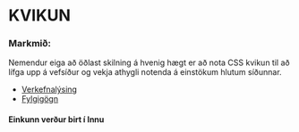 # KVIKUN

### Markmið:
Nemendur eiga að öðlast skilning á hvenig hægt er að nota CSS kvikun til að lífga upp á vefsíður og vekja athygli notenda á einstökum hlutum síðunnar. 

* [Verkefnalýsing](Verkefni_1.pdf)
* [Fylgigögn](https://github.com/vefhonnun/21V/tree/main/S%C3%BDnid%C3%A6mi/V-1)

#### Einkunn verður birt í Innu
